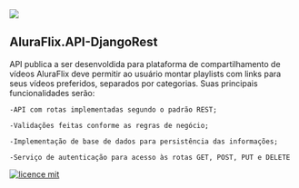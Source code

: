 
<img src="https://camo.githubusercontent.com/fafa58018b42e732e730bb9675e3b21e0a9b6892c4bd5679e1cc16ad9d1a4b30/68747470733a2f2f7777772e616c7572612e636f6d2e62722f6173736574732f696d672f6368616c6c656e6765732f6261636b2d656e642f6368616c6c656e6765732d6c6f676f2d322e313632353039303932342e737667" />

## AluraFlix.API-DjangoRest


API publica a ser desenvoldida para plataforma de compartilhamento de vídeos AluraFlix deve permitir ao usuário montar playlists com links para seus vídeos preferidos, separados por categorias. Suas principais funcionalidades serão:


    -API com rotas implementadas segundo o padrão REST;

    -Validações feitas conforme as regras de negócio; 

    -Implementação de base de dados para persistência das informações;
    
    -Serviço de autenticação para acesso às rotas GET, POST, PUT e DELETE

[![licence mit](https://img.shields.io/badge/licence-MIT-blue.svg)](https://github.com/imersao-alura/aluraflix/blob/master/LICENSE)
